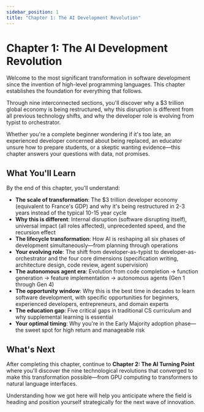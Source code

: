 ```yaml
---
sidebar_position: 1
title: "Chapter 1: The AI Development Revolution"
---
```


# Chapter 1: The AI Development Revolution

Welcome to the most significant transformation in software development since the invention of high-level programming languages. This chapter establishes the foundation for everything that follows.

Through nine interconnected sections, you'll discover why a $3 trillion global economy is being restructured, why this disruption is different from all previous technology shifts, and why the developer role is evolving from typist to orchestrator.

Whether you're a complete beginner wondering if it's too late, an experienced developer concerned about being replaced, an educator unsure how to prepare students, or a skeptic wanting evidence—this chapter answers your questions with data, not promises.

## What You'll Learn

By the end of this chapter, you'll understand:

- **The scale of transformation**: The $3 trillion developer economy (equivalent to France's GDP) and why it's being restructured in 2-3 years instead of the typical 10-15 year cycle
- **Why this is different**: Internal disruption (software disrupting itself), universal impact (all roles affected), unprecedented speed, and the recursion effect
- **The lifecycle transformation**: How AI is reshaping all six phases of development simultaneously—from planning through operations
- **Your evolving role**: The shift from developer-as-typist to developer-as-orchestrator and the four core dimensions (specification writing, architecture design, code review, agent supervision)
- **The autonomous agent era**: Evolution from code completion → function generation → feature implementation → autonomous agents (Gen 1 through Gen 4)
- **The opportunity window**: Why this is the best time in decades to learn software development, with specific opportunities for beginners, experienced developers, entrepreneurs, and domain experts
- **The education gap**: Five critical gaps in traditional CS curriculum and why supplemental learning is essential
- **Your optimal timing**: Why you're in the Early Majority adoption phase—the sweet spot for high return and manageable risk


## What's Next

After completing this chapter, continue to **Chapter 2: The AI Turning Point** where you'll discover the nine technological revolutions that converged to make this transformation possible—from GPU computing to transformers to natural language interfaces.

Understanding how we got here will help you anticipate where the field is heading and position yourself strategically for the next wave of innovation.

